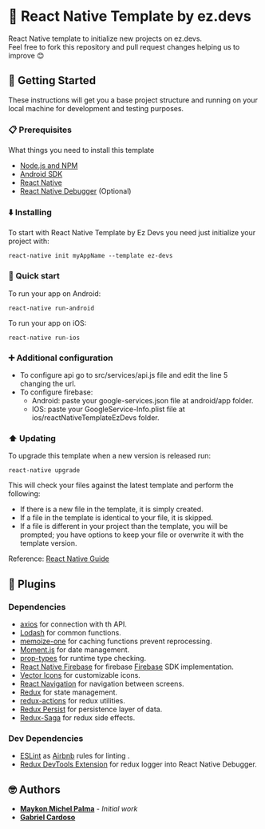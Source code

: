# :ghost: React Native Template by ez.devs

React Native template to initialize new projects on ez.devs. \
Feel free to fork this repository and pull request changes helping us to improve :blush:

## :wave: Getting Started

These instructions will get you a base project structure and running on your local machine for development and testing purposes.

### :clipboard: Prerequisites

What things you need to install this template

- [Node.js and NPM](https://nodejs.org/en/)
- [Android SDK](https://developer.android.com/studio/?hl=pt-br)
- [React Native](https://www.npmjs.com/package/react-native-cli)
- [React Native Debugger](https://github.com/jhen0409/react-native-debugger) \(Optional)

### :arrow_down: Installing

To start with React Native Template by Ez Devs you need just initialize your project with: 

```
react-native init myAppName --template ez-devs
```

### :rocket: Quick start

To run your app on Android: 

```
react-native run-android
```

To run your app on iOS: 

```
react-native run-ios
```

### :heavy_plus_sign: Additional configuration

  - To configure api go to src/services/api.js file and edit the line 5 changing the url.
  - To configure firebase:
    - Android: paste your google-services.json file at android/app folder.
    - IOS: paste your GoogleService-Info.plist file at ios/reactNativeTemplateEzDevs folder.

### :arrow_up: Updating

To upgrade this template when a new version is released run:

```
react-native upgrade
```

This will check your files against the latest template and perform the following:

  - If there is a new file in the template, it is simply created.
  - If a file in the template is identical to your file, it is skipped.
  - If a file is different in your project than the template, you will be prompted; you have options to keep your file or overwrite it with the template version.

Reference: [React Native Guide](https://facebook.github.io/react-native/docs/upgrading#2-upgrade-your-project-templates)

## :electric_plug: Plugins

### Dependencies

  - [axios](https://github.com/axios/axios) for connection with th API.
  - [Lodash](https://lodash.com/) for common functions.
  - [memoize-one](https://github.com/alexreardon/memoize-one) for caching functions prevent reprocessing.
  - [Moment.js](https://momentjs.com/) for date management.
  - [prop-types](https://github.com/facebook/prop-types) for runtime type checking.
  - [React Native Firebase](https://rnfirebase.io/) for firebase [Firebase](https://firebase.google.com/) SDK implementation.
  - [Vector Icons](https://github.com/oblador/react-native-vector-icons) for customizable icons.
  - [React Navigation](https://reactnavigation.org/) for navigation between screens.
  - [Redux](https://redux.js.org/) for state management.
  - [redux-actions](https://github.com/redux-utilities/redux-actions) for redux utilities.
  - [Redux Persist](https://github.com/rt2zz/redux-persist) for persistence layer of data.
  - [Redux-Saga](https://redux-saga.js.org/) for redux side effects.
    
### Dev Dependencies

  - [ESLint](https://eslint.org/) as [Airbnb](https://github.com/airbnb/javascript) rules for linting .
  - [Redux DevTools Extension](https://github.com/zalmoxisus/redux-devtools-extension) for redux logger into React Native Debugger.

## :nerd_face: Authors

* [**Maykon Michel Palma**](https://github.com/maykonmichel) - *Initial work*
* [**Gabriel Cardoso**](https://github.com/cardoso010)
